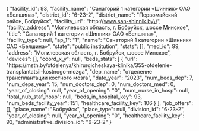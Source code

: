 {
    "facility_id": 93,
    "facility_name": "Санаторий 1 категории «Шинник» ОАО «Белшина»",
    "district_id": "6-23-2",
    "district_name": "Первомайский район, Бобруйск",
    "facility_url": "http:\/\/www.san-shinnik.by\/",
    "facility_address": "Могилевская область, г. Бобруйск, шоссе Минское",
    "title": "Санаторий 1 категории «Шинник» ОАО «Белшина»",
    "facility_type": null,
    "ap_1": "1",
    "name": "Санаторий 1 категории «Шинник» ОАО «Белшина»",
    "state": "public institution",
    "stats": [],
    "med_id": 99,
    "address": "Могилевская область, г. Бобруйск, шоссе Минское",
    "devices": [],
    "coord_x_y": null,
    "beds_stats": [
        {
            "url": "https:\/\/msth.by\/otdelenya\/khirurgicheskaya-klinika\/355-otdelenie-transplantatsii-kostnogo-mozga",
            "dep_name": "отделение трансплантации костного мозга",
            "date_year": "2023",
            "num_beds_dep": 7,
            "num_deps_year": 15,
            "num_doctors_dep": 0,
            "num_doctors_med": 0,
            "year_of_closing": null,
            "year_of_opening": "0",
            "num_nurse_in_hosp": null,
            "total_nub_staf_hosp": null,
            "beds_in_hospital_key": 93,
            "num_beds_facility_year": 151,
            "healthcare_facility_key": 106
        }
    ],
    "job_offers": [],
    "place_name": "Бобруйск",
    "place_type": null,
    "division_id": "6-23-2",
    "year_of_closing": null,
    "year_of_opening": "0",
    "healthcare_facility_key": 93,
    "administrative_division_id": "6-23-2"
}
